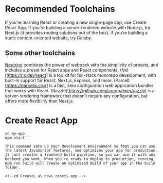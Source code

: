 # Recommended Toolchains

If you’re learning React or creating a new single-page app, use Create React App.
If you’re building a server-rendered website with Node.js, try Next.js (it provides routing solutions out of the box).
If you’re building a static content-oriented website, try Gatsby.

## Some other toolchains
[Neutrino](https://neutrinojs.org/) combines the power of webpack with the simplicity of presets, and includes a preset for React apps and React components.
(Nx)[https://nx.dev/react] is a toolkit for full-stack monorepo development, with built-in support for React, Next.js, Express, and more.
(Parcel)[https://parceljs.org/] is a fast, zero configuration web application bundler that works with React.
(Razzle)[https://github.com/jaredpalmer/razzle] is a server-rendering framework that doesn’t require any configuration, but offers more flexibility than Next.js.

# Create React App

```npx create-react-app my-app
cd my-app
npm start```

This command sets up your development environment so that you can use the latest JavaScript features, and optimizes your app for production. It just creates a frontend build pipeline, so you can use it with any backend you want. When you’re ready to deploy to production, running npm run build will create an optimized build of your app in the build folder.

<!--cd Create\ a\ new\ react\ app -->